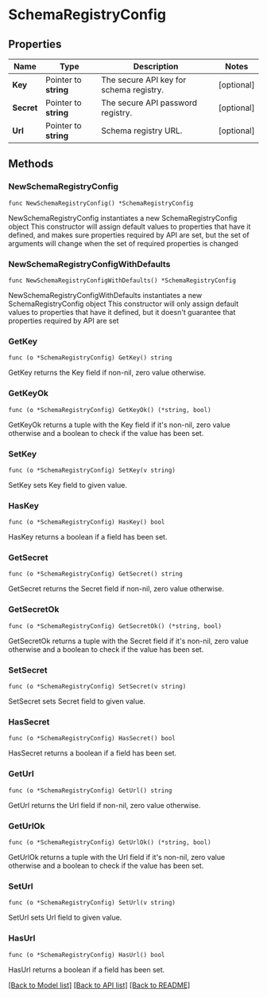 # SchemaRegistryConfig

## Properties

Name | Type | Description | Notes
------------ | ------------- | ------------- | -------------
**Key** | Pointer to **string** | The secure API key for schema registry. | [optional] 
**Secret** | Pointer to **string** | The secure API password registry. | [optional] 
**Url** | Pointer to **string** | Schema registry URL. | [optional] 

## Methods

### NewSchemaRegistryConfig

`func NewSchemaRegistryConfig() *SchemaRegistryConfig`

NewSchemaRegistryConfig instantiates a new SchemaRegistryConfig object
This constructor will assign default values to properties that have it defined,
and makes sure properties required by API are set, but the set of arguments
will change when the set of required properties is changed

### NewSchemaRegistryConfigWithDefaults

`func NewSchemaRegistryConfigWithDefaults() *SchemaRegistryConfig`

NewSchemaRegistryConfigWithDefaults instantiates a new SchemaRegistryConfig object
This constructor will only assign default values to properties that have it defined,
but it doesn't guarantee that properties required by API are set

### GetKey

`func (o *SchemaRegistryConfig) GetKey() string`

GetKey returns the Key field if non-nil, zero value otherwise.

### GetKeyOk

`func (o *SchemaRegistryConfig) GetKeyOk() (*string, bool)`

GetKeyOk returns a tuple with the Key field if it's non-nil, zero value otherwise
and a boolean to check if the value has been set.

### SetKey

`func (o *SchemaRegistryConfig) SetKey(v string)`

SetKey sets Key field to given value.

### HasKey

`func (o *SchemaRegistryConfig) HasKey() bool`

HasKey returns a boolean if a field has been set.

### GetSecret

`func (o *SchemaRegistryConfig) GetSecret() string`

GetSecret returns the Secret field if non-nil, zero value otherwise.

### GetSecretOk

`func (o *SchemaRegistryConfig) GetSecretOk() (*string, bool)`

GetSecretOk returns a tuple with the Secret field if it's non-nil, zero value otherwise
and a boolean to check if the value has been set.

### SetSecret

`func (o *SchemaRegistryConfig) SetSecret(v string)`

SetSecret sets Secret field to given value.

### HasSecret

`func (o *SchemaRegistryConfig) HasSecret() bool`

HasSecret returns a boolean if a field has been set.

### GetUrl

`func (o *SchemaRegistryConfig) GetUrl() string`

GetUrl returns the Url field if non-nil, zero value otherwise.

### GetUrlOk

`func (o *SchemaRegistryConfig) GetUrlOk() (*string, bool)`

GetUrlOk returns a tuple with the Url field if it's non-nil, zero value otherwise
and a boolean to check if the value has been set.

### SetUrl

`func (o *SchemaRegistryConfig) SetUrl(v string)`

SetUrl sets Url field to given value.

### HasUrl

`func (o *SchemaRegistryConfig) HasUrl() bool`

HasUrl returns a boolean if a field has been set.


[[Back to Model list]](../README.md#documentation-for-models) [[Back to API list]](../README.md#documentation-for-api-endpoints) [[Back to README]](../README.md)


